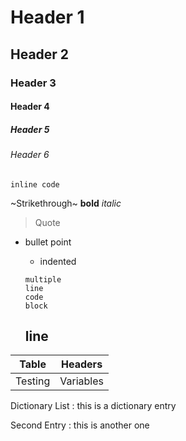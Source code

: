 # Header 1
## Header 2
### Header 3
#### Header 4
##### Header 5
###### Header 6

`inline code`

~Strikethrough~
**bold**
*italic*

> Quote

- bullet point
  - indented
  
  ~~~~
  multiple
  line
  code
  block
  ~~~~
  
  line
  ---
  
|Table|Headers|
|-----|-------|
|Testing|Variables|
  
Dictionary List
: this is a dictionary entry

Second Entry
: this is another one  
